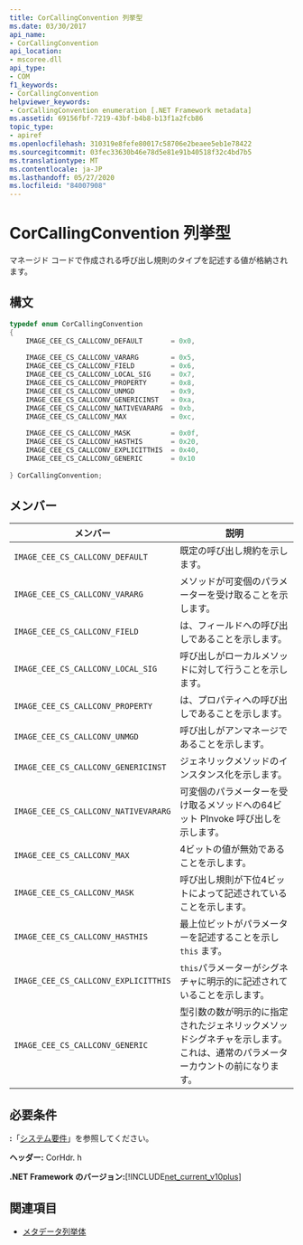 ```yaml
---
title: CorCallingConvention 列挙型
ms.date: 03/30/2017
api_name:
- CorCallingConvention
api_location:
- mscoree.dll
api_type:
- COM
f1_keywords:
- CorCallingConvention
helpviewer_keywords:
- CorCallingConvention enumeration [.NET Framework metadata]
ms.assetid: 69156fbf-7219-43bf-b4b8-b13f1a2fcb86
topic_type:
- apiref
ms.openlocfilehash: 310319e8fefe80017c58706e2beaee5eb1e78422
ms.sourcegitcommit: 03fec33630b46e78d5e81e91b40518f32c4bd7b5
ms.translationtype: MT
ms.contentlocale: ja-JP
ms.lasthandoff: 05/27/2020
ms.locfileid: "84007908"
---
```

# <a name="corcallingconvention-enumeration"></a>CorCallingConvention 列挙型
マネージド コードで作成される呼び出し規則のタイプを記述する値が格納されます。  
  
## <a name="syntax"></a>構文  
  
```cpp  
typedef enum CorCallingConvention  
{  
    IMAGE_CEE_CS_CALLCONV_DEFAULT       = 0x0,  
  
    IMAGE_CEE_CS_CALLCONV_VARARG        = 0x5,  
    IMAGE_CEE_CS_CALLCONV_FIELD         = 0x6,  
    IMAGE_CEE_CS_CALLCONV_LOCAL_SIG     = 0x7,  
    IMAGE_CEE_CS_CALLCONV_PROPERTY      = 0x8,  
    IMAGE_CEE_CS_CALLCONV_UNMGD         = 0x9,  
    IMAGE_CEE_CS_CALLCONV_GENERICINST   = 0xa,  
    IMAGE_CEE_CS_CALLCONV_NATIVEVARARG  = 0xb,  
    IMAGE_CEE_CS_CALLCONV_MAX           = 0xc,  
  
    IMAGE_CEE_CS_CALLCONV_MASK          = 0x0f,  
    IMAGE_CEE_CS_CALLCONV_HASTHIS       = 0x20,  
    IMAGE_CEE_CS_CALLCONV_EXPLICITTHIS  = 0x40,  
    IMAGE_CEE_CS_CALLCONV_GENERIC       = 0x10  
  
} CorCallingConvention;  
```  
  
## <a name="members"></a>メンバー  
  
|メンバー|説明|  
|------------|-----------------|  
|`IMAGE_CEE_CS_CALLCONV_DEFAULT`|既定の呼び出し規約を示します。|  
|`IMAGE_CEE_CS_CALLCONV_VARARG`|メソッドが可変個のパラメーターを受け取ることを示します。|  
|`IMAGE_CEE_CS_CALLCONV_FIELD`|は、フィールドへの呼び出しであることを示します。|  
|`IMAGE_CEE_CS_CALLCONV_LOCAL_SIG`|呼び出しがローカルメソッドに対して行うことを示します。|  
|`IMAGE_CEE_CS_CALLCONV_PROPERTY`|は、プロパティへの呼び出しであることを示します。|  
|`IMAGE_CEE_CS_CALLCONV_UNMGD`|呼び出しがアンマネージであることを示します。|  
|`IMAGE_CEE_CS_CALLCONV_GENERICINST`|ジェネリックメソッドのインスタンス化を示します。|  
|`IMAGE_CEE_CS_CALLCONV_NATIVEVARARG`|可変個のパラメーターを受け取るメソッドへの64ビット PInvoke 呼び出しを示します。|  
|`IMAGE_CEE_CS_CALLCONV_MAX`|4ビットの値が無効であることを示します。|  
|`IMAGE_CEE_CS_CALLCONV_MASK`|呼び出し規則が下位4ビットによって記述されていることを示します。|  
|`IMAGE_CEE_CS_CALLCONV_HASTHIS`|最上位ビットがパラメーターを記述することを示し `this` ます。|  
|`IMAGE_CEE_CS_CALLCONV_EXPLICITTHIS`|`this`パラメーターがシグネチャに明示的に記述されていることを示します。|  
|`IMAGE_CEE_CS_CALLCONV_GENERIC`|型引数の数が明示的に指定されたジェネリックメソッドシグネチャを示します。 これは、通常のパラメーターカウントの前になります。|  
  
## <a name="requirements"></a>必要条件  
 **:**「[システム要件](../../get-started/system-requirements.md)」を参照してください。  
  
 **ヘッダー:** CorHdr. h  
  
 **.NET Framework のバージョン:**[!INCLUDE[net_current_v10plus](../../../../includes/net-current-v10plus-md.md)]  
  
## <a name="see-also"></a>関連項目

- [メタデータ列挙体](metadata-enumerations.md)
